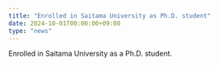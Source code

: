 ```yaml
---
title: "Enrolled in Saitama University as Ph.D. student"
date: 2024-10-01T00:00:00+09:00
type: "news"
---
```

Enrolled in Saitama University as a Ph.D. student.